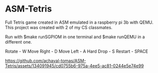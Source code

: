 # ASM-Tetris
Full Tetris game created in ASM emulated in a raspberry pi 3b with QEMU. This project was created with 2 of my CS classmates.

Run with $make runSGPIOM in one terminal and $make runQEMU in a different one.

Rotate     - W
Move Right - D
Move Left  - A
Hard Drop  - S
Restart    - SPACE

https://github.com/achaval-tomas/ASM-Tetris/assets/134091945/cd0755b6-975a-4ee5-ac81-0244e5e74e99

